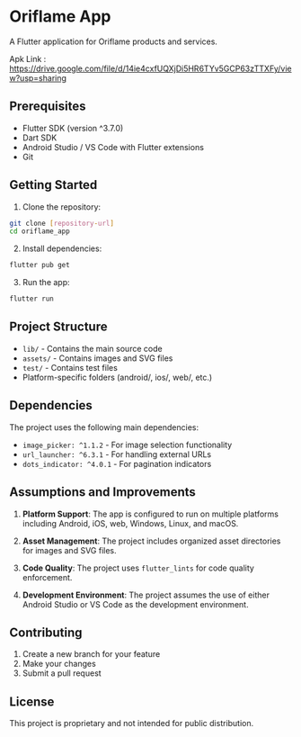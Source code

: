 # Oriflame App

A Flutter application for Oriflame products and services.

Apk Link : https://drive.google.com/file/d/14ie4cxfUQXjDi5HR6TYv5GCP63zTTXFy/view?usp=sharing

## Prerequisites

- Flutter SDK (version ^3.7.0)
- Dart SDK
- Android Studio / VS Code with Flutter extensions
- Git

## Getting Started

1. Clone the repository:
```bash
git clone [repository-url]
cd oriflame_app
```

2. Install dependencies:
```bash
flutter pub get
```

3. Run the app:
```bash
flutter run
```

## Project Structure

- `lib/` - Contains the main source code
- `assets/` - Contains images and SVG files
- `test/` - Contains test files
- Platform-specific folders (android/, ios/, web/, etc.)

## Dependencies

The project uses the following main dependencies:
- `image_picker: ^1.1.2` - For image selection functionality
- `url_launcher: ^6.3.1` - For handling external URLs
- `dots_indicator: ^4.0.1` - For pagination indicators

## Assumptions and Improvements

1. **Platform Support**: The app is configured to run on multiple platforms including Android, iOS, web, Windows, Linux, and macOS.

2. **Asset Management**: The project includes organized asset directories for images and SVG files.

3. **Code Quality**: The project uses `flutter_lints` for code quality enforcement.

4. **Development Environment**: The project assumes the use of either Android Studio or VS Code as the development environment.

## Contributing

1. Create a new branch for your feature
2. Make your changes
3. Submit a pull request

## License

This project is proprietary and not intended for public distribution.
